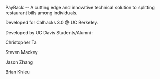 PayBack -- A cutting edge and innovative technical solution to splitting restaurant bills among individuals. 

Developed for Calhacks 3.0 @ UC Berkeley.


Developed by UC Davis Students/Alumni:

  Christopher Ta

  Steven Mackey

  Jason Zhang

  Brian Khieu
